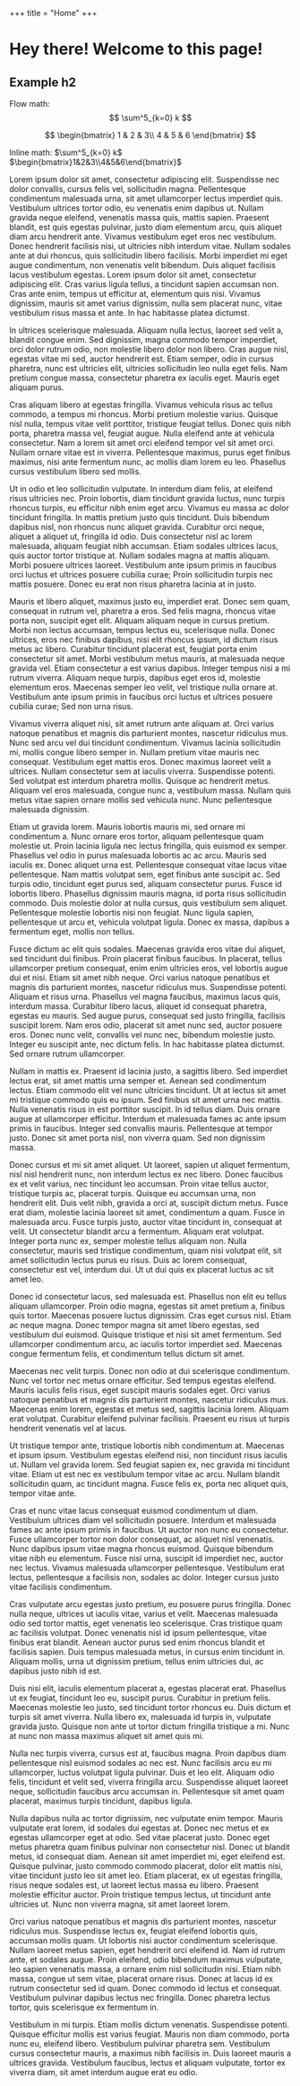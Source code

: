 +++
title = "Home"
+++

# Hey there! Welcome to this page!
## Example h2
Flow math:
$$
\sum^5_{k=0} k
$$

$$
\begin{bmatrix}
1 & 2 & 3\\
4 & 5 & 6
\end{bmatrix}
$$

Inline math: $\sum^5_{k=0} k$ $\begin{bmatrix}1&2&3\\4&5&6\end{bmatrix}$

Lorem ipsum dolor sit amet, consectetur adipiscing elit. Suspendisse nec dolor convallis, cursus felis vel, sollicitudin magna. Pellentesque condimentum malesuada urna, sit amet ullamcorper lectus imperdiet quis. Vestibulum ultrices tortor odio, eu venenatis enim dapibus ut. Nullam gravida neque eleifend, venenatis massa quis, mattis sapien. Praesent blandit, est quis egestas pulvinar, justo diam elementum arcu, quis aliquet diam arcu hendrerit ante. Vivamus vestibulum eget eros nec vestibulum. Donec hendrerit facilisis nisi, ut ultricies nibh interdum vitae. Nullam sodales ante at dui rhoncus, quis sollicitudin libero facilisis. Morbi imperdiet mi eget augue condimentum, non venenatis velit bibendum. Duis aliquet facilisis lacus vestibulum egestas. Lorem ipsum dolor sit amet, consectetur adipiscing elit. Cras varius ligula tellus, a tincidunt sapien accumsan non. Cras ante enim, tempus ut efficitur at, elementum quis nisi. Vivamus dignissim, mauris sit amet varius dignissim, nulla sem placerat nunc, vitae vestibulum risus massa et ante. In hac habitasse platea dictumst.

In ultrices scelerisque malesuada. Aliquam nulla lectus, laoreet sed velit a, blandit congue enim. Sed dignissim, magna commodo tempor imperdiet, orci dolor rutrum odio, non molestie libero dolor non libero. Cras augue nisl, egestas vitae mi sed, auctor hendrerit est. Etiam semper, odio in cursus pharetra, nunc est ultricies elit, ultricies sollicitudin leo nulla eget felis. Nam pretium congue massa, consectetur pharetra ex iaculis eget. Mauris eget aliquam purus.

Cras aliquam libero at egestas fringilla. Vivamus vehicula risus ac tellus commodo, a tempus mi rhoncus. Morbi pretium molestie varius. Quisque nisl nulla, tempus vitae velit porttitor, tristique feugiat tellus. Donec quis nibh porta, pharetra massa vel, feugiat augue. Nulla eleifend ante at vehicula consectetur. Nam a lorem sit amet orci eleifend tempor vel sit amet orci. Nullam ornare vitae est in viverra. Pellentesque maximus, purus eget finibus maximus, nisi ante fermentum nunc, ac mollis diam lorem eu leo. Phasellus cursus vestibulum libero sed mollis.

Ut in odio et leo sollicitudin vulputate. In interdum diam felis, at eleifend risus ultricies nec. Proin lobortis, diam tincidunt gravida luctus, nunc turpis rhoncus turpis, eu efficitur nibh enim eget arcu. Vivamus eu massa ac dolor tincidunt fringilla. In mattis pretium justo quis tincidunt. Duis bibendum dapibus nisl, non rhoncus nunc aliquet gravida. Curabitur orci neque, aliquet a aliquet ut, fringilla id odio. Duis consectetur nisl ac lorem malesuada, aliquam feugiat nibh accumsan. Etiam sodales ultrices lacus, quis auctor tortor tristique at. Nullam sodales magna at mattis aliquam. Morbi posuere ultrices laoreet. Vestibulum ante ipsum primis in faucibus orci luctus et ultrices posuere cubilia curae; Proin sollicitudin turpis nec mattis posuere. Donec eu erat non risus pharetra lacinia at in justo.

Mauris et libero aliquet, maximus justo eu, imperdiet erat. Donec sem quam, consequat in rutrum vel, pharetra a eros. Sed felis magna, rhoncus vitae porta non, suscipit eget elit. Aliquam aliquam neque in cursus pretium. Morbi non lectus accumsan, tempus lectus eu, scelerisque nulla. Donec ultrices, eros nec finibus dapibus, nisi elit rhoncus ipsum, id dictum risus metus ac libero. Curabitur tincidunt placerat est, feugiat porta enim consectetur sit amet. Morbi vestibulum metus mauris, at malesuada neque gravida vel. Etiam consectetur a est varius dapibus. Integer tempus nisi a mi rutrum viverra. Aliquam neque turpis, dapibus eget eros id, molestie elementum eros. Maecenas semper leo velit, vel tristique nulla ornare at. Vestibulum ante ipsum primis in faucibus orci luctus et ultrices posuere cubilia curae; Sed non urna risus.

Vivamus viverra aliquet nisi, sit amet rutrum ante aliquam at. Orci varius natoque penatibus et magnis dis parturient montes, nascetur ridiculus mus. Nunc sed arcu vel dui tincidunt condimentum. Vivamus lacinia sollicitudin mi, mollis congue libero semper in. Nullam pretium vitae mauris nec consequat. Vestibulum eget mattis eros. Donec maximus laoreet velit a ultrices. Nullam consectetur sem at iaculis viverra. Suspendisse potenti. Sed volutpat est interdum pharetra mollis. Quisque ac hendrerit metus. Aliquam vel eros malesuada, congue nunc a, vestibulum massa. Nullam quis metus vitae sapien ornare mollis sed vehicula nunc. Nunc pellentesque malesuada dignissim.

Etiam ut gravida lorem. Mauris lobortis mauris mi, sed ornare mi condimentum a. Nunc ornare eros tortor, aliquam pellentesque quam molestie ut. Proin lacinia ligula nec lectus fringilla, quis euismod ex semper. Phasellus vel odio in purus malesuada lobortis ac ac arcu. Mauris sed iaculis ex. Donec aliquet urna est. Pellentesque consequat vitae lacus vitae pellentesque. Nam mattis volutpat sem, eget finibus ante suscipit ac. Sed turpis odio, tincidunt eget purus sed, aliquam consectetur purus. Fusce id lobortis libero. Phasellus dignissim mauris magna, id porta risus sollicitudin commodo. Duis molestie dolor at nulla cursus, quis vestibulum sem aliquet. Pellentesque molestie lobortis nisi non feugiat. Nunc ligula sapien, pellentesque ut arcu et, vehicula volutpat ligula. Donec ex massa, dapibus a fermentum eget, mollis non tellus.

Fusce dictum ac elit quis sodales. Maecenas gravida eros vitae dui aliquet, sed tincidunt dui finibus. Proin placerat finibus faucibus. In placerat, tellus ullamcorper pretium consequat, enim enim ultricies eros, vel lobortis augue dui et nisi. Etiam sit amet nibh neque. Orci varius natoque penatibus et magnis dis parturient montes, nascetur ridiculus mus. Suspendisse potenti. Aliquam et risus urna. Phasellus vel magna faucibus, maximus lacus quis, interdum massa. Curabitur libero lacus, aliquet id consequat pharetra, egestas eu mauris. Sed augue purus, consequat sed justo fringilla, facilisis suscipit lorem. Nam eros odio, placerat sit amet nunc sed, auctor posuere eros. Donec nunc velit, convallis vel nunc nec, bibendum molestie justo. Integer eu suscipit ante, nec dictum felis. In hac habitasse platea dictumst. Sed ornare rutrum ullamcorper.

Nullam in mattis ex. Praesent id lacinia justo, a sagittis libero. Sed imperdiet lectus erat, sit amet mattis urna semper et. Aenean sed condimentum lectus. Etiam commodo elit vel nunc ultricies tincidunt. Ut at lectus sit amet mi tristique commodo quis eu ipsum. Sed finibus sit amet urna nec mattis. Nulla venenatis risus in est porttitor suscipit. In id tellus diam. Duis ornare augue at ullamcorper efficitur. Interdum et malesuada fames ac ante ipsum primis in faucibus. Integer sed convallis mauris. Pellentesque at tempor justo. Donec sit amet porta nisl, non viverra quam. Sed non dignissim massa.

Donec cursus et mi sit amet aliquet. Ut laoreet, sapien ut aliquet fermentum, nisl nisl hendrerit nunc, non interdum lectus ex nec libero. Donec faucibus ex et velit varius, nec tincidunt leo accumsan. Proin vitae tellus auctor, tristique turpis ac, placerat turpis. Quisque eu accumsan urna, non hendrerit elit. Duis velit nibh, gravida a orci at, suscipit dictum metus. Fusce erat diam, molestie lacinia laoreet sit amet, condimentum a quam. Fusce in malesuada arcu. Fusce turpis justo, auctor vitae tincidunt in, consequat at velit. Ut consectetur blandit arcu a fermentum. Aliquam erat volutpat. Integer porta nunc ex, semper molestie tellus aliquam non. Nulla consectetur, mauris sed tristique condimentum, quam nisi volutpat elit, sit amet sollicitudin lectus purus eu risus. Duis ac lorem consequat, consectetur est vel, interdum dui. Ut ut dui quis ex placerat luctus ac sit amet leo.

Donec id consectetur lacus, sed malesuada est. Phasellus non elit eu tellus aliquam ullamcorper. Proin odio magna, egestas sit amet pretium a, finibus quis tortor. Maecenas posuere luctus dignissim. Cras eget cursus nisl. Etiam ac neque magna. Donec tempor magna sit amet libero egestas, sed vestibulum dui euismod. Quisque tristique et nisi sit amet fermentum. Sed ullamcorper condimentum arcu, ac iaculis tortor imperdiet sed. Maecenas congue fermentum felis, et condimentum tellus dictum sit amet.

Maecenas nec velit turpis. Donec non odio at dui scelerisque condimentum. Nunc vel tortor nec metus ornare efficitur. Sed tempus egestas eleifend. Mauris iaculis felis risus, eget suscipit mauris sodales eget. Orci varius natoque penatibus et magnis dis parturient montes, nascetur ridiculus mus. Maecenas enim lorem, egestas et metus sed, sagittis lacinia lorem. Aliquam erat volutpat. Curabitur eleifend pulvinar facilisis. Praesent eu risus ut turpis hendrerit venenatis vel at lacus.

Ut tristique tempor ante, tristique lobortis nibh condimentum at. Maecenas et ipsum ipsum. Vestibulum egestas eleifend nisi, non tincidunt risus iaculis ut. Nullam vel gravida lorem. Sed feugiat sapien ex, nec gravida mi tincidunt vitae. Etiam ut est nec ex vestibulum tempor vitae ac arcu. Nullam blandit sollicitudin quam, ac tincidunt magna. Fusce felis ex, porta nec aliquet quis, tempor vitae ante.

Cras et nunc vitae lacus consequat euismod condimentum ut diam. Vestibulum ultrices diam vel sollicitudin posuere. Interdum et malesuada fames ac ante ipsum primis in faucibus. Ut auctor non nunc eu consectetur. Fusce ullamcorper tortor non dolor consequat, ac aliquet nisl venenatis. Nunc dapibus ipsum vitae magna rhoncus euismod. Quisque bibendum vitae nibh eu elementum. Fusce nisi urna, suscipit id imperdiet nec, auctor nec lectus. Vivamus malesuada ullamcorper pellentesque. Vestibulum erat lectus, pellentesque a facilisis non, sodales ac dolor. Integer cursus justo vitae facilisis condimentum.

Cras vulputate arcu egestas justo pretium, eu posuere purus fringilla. Donec nulla neque, ultrices ut iaculis vitae, varius et velit. Maecenas malesuada odio sed tortor mattis, eget venenatis leo scelerisque. Cras tristique quam ac facilisis volutpat. Donec venenatis nisl id ipsum pellentesque, vitae finibus erat blandit. Aenean auctor purus sed enim rhoncus blandit et facilisis sapien. Duis tempus malesuada metus, in cursus enim tincidunt in. Aliquam mollis, urna ut dignissim pretium, tellus enim ultricies dui, ac dapibus justo nibh id est.

Duis nisi elit, iaculis elementum placerat a, egestas placerat erat. Phasellus ut ex feugiat, tincidunt leo eu, suscipit purus. Curabitur in pretium felis. Maecenas molestie leo justo, sed tincidunt tortor rhoncus eu. Duis dictum et turpis sit amet viverra. Nulla libero ex, malesuada id turpis in, vulputate gravida justo. Quisque non ante ut tortor dictum fringilla tristique a mi. Nunc at nunc non massa maximus aliquet sit amet quis mi.

Nulla nec turpis viverra, cursus est at, faucibus magna. Proin dapibus diam pellentesque nisl euismod sodales ac nec est. Nunc facilisis arcu eu mi ullamcorper, luctus volutpat ligula pulvinar. Duis et leo elit. Aliquam odio felis, tincidunt et velit sed, viverra fringilla arcu. Suspendisse aliquet laoreet neque, sollicitudin faucibus arcu accumsan in. Pellentesque sit amet quam placerat, maximus turpis tincidunt, dapibus ligula.

Nulla dapibus nulla ac tortor dignissim, nec vulputate enim tempor. Mauris vulputate erat lorem, id sodales dui egestas at. Donec nec metus et ex egestas ullamcorper eget at odio. Sed vitae placerat justo. Donec eget metus pharetra quam finibus pulvinar non consectetur nisl. Donec ut blandit metus, id consequat diam. Aenean sit amet imperdiet mi, eget eleifend est. Quisque pulvinar, justo commodo commodo placerat, dolor elit mattis nisi, vitae tincidunt justo leo sit amet leo. Etiam placerat, ex ut egestas fringilla, risus neque sodales est, ut laoreet lectus massa eu libero. Praesent molestie efficitur auctor. Proin tristique tempus lectus, ut tincidunt ante ultricies ut. Nunc non viverra magna, sit amet laoreet lorem.

Orci varius natoque penatibus et magnis dis parturient montes, nascetur ridiculus mus. Suspendisse lectus ex, feugiat eleifend lobortis quis, accumsan mollis quam. Ut lobortis nisi auctor condimentum scelerisque. Nullam laoreet metus sapien, eget hendrerit orci eleifend id. Nam id rutrum ante, et sodales augue. Proin eleifend, odio bibendum maximus vulputate, leo sapien venenatis massa, a ornare enim nisl sollicitudin nisi. Etiam nibh massa, congue ut sem vitae, placerat ornare risus. Donec at lacus id ex rutrum consectetur sed id quam. Donec commodo id lectus et consequat. Vestibulum pulvinar dapibus lectus nec fringilla. Donec pharetra lectus tortor, quis scelerisque ex fermentum in.

Vestibulum in mi turpis. Etiam mollis dictum venenatis. Suspendisse potenti. Quisque efficitur mollis est varius feugiat. Mauris non diam commodo, porta nunc eu, eleifend libero. Vestibulum pulvinar pharetra sem. Vestibulum cursus consectetur mauris, a maximus nibh facilisis in. Duis laoreet mauris a ultrices gravida. Vestibulum faucibus, lectus et aliquam vulputate, tortor ex viverra diam, sit amet interdum augue erat eu odio.
